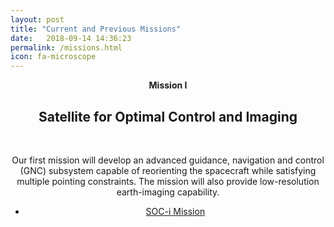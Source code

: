 ```yaml
---
layout: post
title: "Current and Previous Missions"
date:   2018-09-14 14:36:23
permalink: /missions.html
icon: fa-microscope
---
```

<!-- <span class="image featured"><img src="/images/pic02.jpg" alt=""></span> -->
<div>
	<header class="special container small"> 
		<span class="icon"> <strong> Mission I </strong> </span>
			<h2> <strong>S</strong>atellite for <strong>O</strong>ptimal <strong>C</strong>ontrol and <strong>I</strong>maging </h2>
			<br />
			<p> Our first mission will develop an advanced guidance, navigation and control (GNC) subsystem capable of reorienting the spacecraft while satisfying multiple pointing constraints. The mission will also provide low-resolution earth-imaging capability. </p>
		<center>
			<section class="major">
				<ul class="buttons">
					<li><a href="/missions/missionI.html" class="button special">SOC-i Mission</a></li>
				</ul>
			</section>
		</center>
	</header>
</div>
<!-- <div>
	<header class="special container small">
		<span class="icon"> <strong> Mission I </strong> </span>
			<h2> <strong>RainierSat</strong> </h2> 
			<h3>A demonstration of CubeSat electric propulsion.</h3>
				<br />
					<p> Named after the focal point of the Seattle landscape, our first mission will develop core technologies to be used in future missions. Electric propulsion is a strength of the UWs Aeronautics and Astronautics department, and comprises the primary payload of this satellite. Moreover, this mission will kick-off our integration with senior capstone design and curriculum integration
				</p>
		<center>
			<section class="major">
				<ul class="buttons">
					<li><a href="/missions/rainiersat.html" class="button special">RainierSat Mission</a></li>
				</ul>
			</section>
		</center>
	</header>
</div> -->

